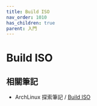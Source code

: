```yaml
---
title: Build ISO
nav_order: 1010
has_children: true
parent: 入門
---
```



# Build ISO


## 相關筆記

* ArchLinux 探索筆記 / [Build ISO](https://samwhelp.github.io/note-about-archlinux/read/build-iso.html)
